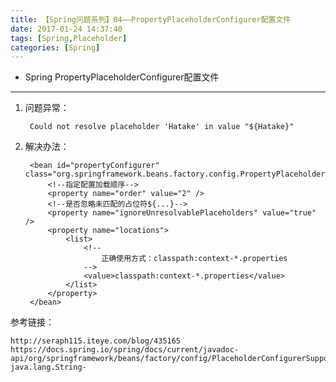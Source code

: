 ```yaml
---
title: 【Spring问题系列】04——PropertyPlaceholderConfigurer配置文件
date: 2017-01-24 14:37:40
tags: [Spring,Placeholder]
categories: [Spring]
---
```

- Spring PropertyPlaceholderConfigurer配置文件
<!-- more -->

--------------------------------




1. 问题异常：
	
		Could not resolve placeholder 'Hatake' in value "${Hatake}"

2. 解决办法：

		<bean id="propertyConfigurer" class="org.springframework.beans.factory.config.PropertyPlaceholderConfigurer">
	        <!--指定配置加载顺序-->
	        <property name="order" value="2" />
	        <!--是否忽略未匹配的占位符${...}-->
	        <property name="ignoreUnresolvablePlaceholders" value="true" />
	        <property name="locations">
	            <list>
	                <!--
	                    正确使用方式：classpath:context-*.properties
	                -->
	                <value>classpath:context-*.properties</value>
	            </list>
	        </property>
	    </bean>

参考链接：

	http://seraph115.iteye.com/blog/435165
	https://docs.spring.io/spring/docs/current/javadoc-api/org/springframework/beans/factory/config/PlaceholderConfigurerSupport.html#setPlaceholderPrefix-java.lang.String-